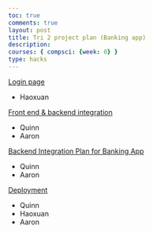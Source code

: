 ```yaml
---
toc: true
comments: true
layout: post
title: Tri 2 project plan (Banking app)
description:
courses: { compsci: {week: 0} }
type: hacks
---
```


[Login page](https://github.com/aaron-rub/bankings/issues/1)
- Haoxuan

[Front end & backend integration](https://github.com/aaron-rub/bankings/issues/2)
- Quinn
- Aaron

[Backend Integration Plan for Banking App](https://github.com/aaron-rub/bankings/issues/3)
- Quinn
- Aaron

[Deployment](https://github.com/aaron-rub/bankings/issues/4)
- Quinn
- Haoxuan
- Aaron
